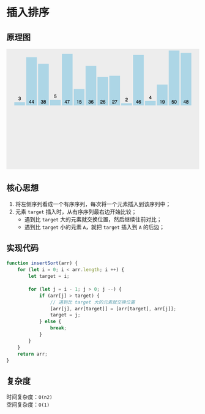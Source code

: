 # 插入排序

## 原理图
![插入排序](./imgs/insertSort.gif)

## 核心思想
1. 将左侧序列看成一个有序序列，每次将一个元素插入到该序列中；
2. 元素 `target` 插入时，从有序序列最右边开始比较；
    - 遇到比 `target` 大的元素就交换位置，然后继续往前对比；
    - 遇到比 `target` 小的元素 `A`，就把 `target` 插入到 `A` 的后边；

## 实现代码
```js
function insertSort(arr) {
    for (let i = 0; i < arr.length; i ++) {
        let target = i;

        for (let j = i - 1; j > 0; j --) {
            if (arr[j] > target) {
                // 遇到比 target 大的元素就交换位置
                [arr[j], arr[target]] = [arr[target], arr[j]];
                target = j;
            } else {
                break;
            }
        }
    }
    return arr;
}
```

## 复杂度
时间复杂度：`O(n2)`<br>
空间复杂度：`O(1)`